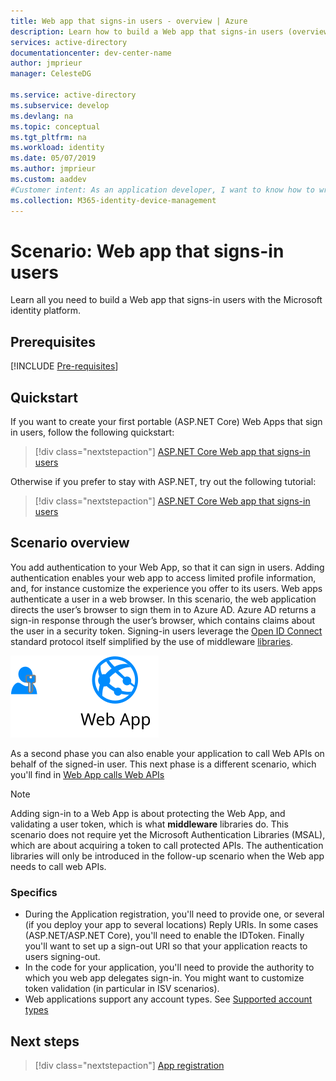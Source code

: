 ```yaml
---
title: Web app that signs-in users - overview | Azure
description: Learn how to build a Web app that signs-in users (overview)
services: active-directory
documentationcenter: dev-center-name
author: jmprieur
manager: CelesteDG

ms.service: active-directory
ms.subservice: develop
ms.devlang: na
ms.topic: conceptual
ms.tgt_pltfrm: na
ms.workload: identity
ms.date: 05/07/2019
ms.author: jmprieur
ms.custom: aaddev 
#Customer intent: As an application developer, I want to know how to write a Web app that signs-in users using the Microsoft identity platform for developers.
ms.collection: M365-identity-device-management
---
```


# Scenario: Web app that signs-in users

Learn all you need to build a Web app that signs-in users with the Microsoft identity platform.

## Prerequisites

[!INCLUDE [Pre-requisites](../../../includes/active-directory-develop-scenarios-prerequisites.md)]

## Quickstart

If you want to create your first portable (ASP.NET Core) Web Apps that sign in users, follow the following quickstart:

> [!div class="nextstepaction"]
> [ASP.NET Core Web app that signs-in users](quickstart-v2-aspnet-core-webapp.md)

Otherwise if you prefer to stay with ASP.NET, try out the following tutorial:

> [!div class="nextstepaction"]
> [ASP.NET Core Web app that signs-in users](quickstart-v2-aspnet-webapp.md)

## Scenario overview

You add authentication to your Web App, so that it can sign in users. Adding authentication enables your web app to access limited profile information, and, for instance customize the experience you offer to its users. Web apps authenticate a user in a web browser. In this scenario, the web application directs the user’s browser to sign them in to Azure AD. Azure AD returns a sign-in response through the user’s browser, which contains claims about the user in a security token. Signing-in users leverage the [Open ID Connect](./v2-protocols-oidc.md) standard protocol itself simplified by the use of middleware [libraries](scenario-web-app-sign-user-app-configuration.md#libraries-used-to-protect-web-apps).

![Web app signs-in users](./media/scenario-webapp/scenario-webapp-signs-in-users.svg)

As a second phase you can also enable your application to call Web APIs on behalf of the signed-in user. This next phase is a different scenario, which you'll find in [Web App calls Web APIs](scenario-web-app-call-api-overview.md)

> [!NOTE]
> Adding sign-in to a Web App is about protecting the Web App, and validating a user token, which is what  **middleware** libraries do. This scenario does not require yet the Microsoft Authentication Libraries (MSAL), which are about acquiring a token to call protected APIs. The authentication libraries will only be introduced in the follow-up scenario when the Web app needs to call web APIs.

### Specifics

- During the Application registration, you'll need to provide one, or several (if you deploy your app to several locations) Reply URIs. In some cases (ASP.NET/ASP.NET Core), you'll need to enable the IDToken. Finally you'll want to set up a sign-out URI so that your application reacts to users signing-out.
- In the code for your application, you'll need to provide the authority to which you web app delegates sign-in. You might want to customize token validation (in particular in ISV scenarios).
- Web applications support any account types. See [Supported account types](v2-supported-account-types.md)

## Next steps

> [!div class="nextstepaction"]
> [App registration](scenario-web-app-sign-user-app-registration.md)
